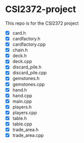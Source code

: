 # CSI2372-project
This repo is for the CSI2372 project

- [X] card.h
- [X] cardfactory.h
- [X] cardfactory.cpp
- [X] chain.h
- [X] deck.h
- [X] deck.cpp
- [X] discard_pile.h
- [X] discard_pile.cpp
- [X] gemstones.h
- [X] gemstones.cpp
- [X] hand.h
- [X] hand.cpp
- [X] main.cpp
- [X] players.h
- [X] players.cpp
- [X] table.h
- [X] table.cpp
- [X] trade_area.h
- [X] trade_area.cpp
